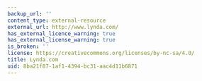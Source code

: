 ```yaml
---
backup_url: ''
content_type: external-resource
external_url: http://www.lynda.com/
has_external_licence_warning: true
has_external_license_warning: true
is_broken: ''
license: https://creativecommons.org/licenses/by-nc-sa/4.0/
title: Lynda.com
uid: 8ba21f87-1af1-4394-bc31-aac4d11b6871
---
```

